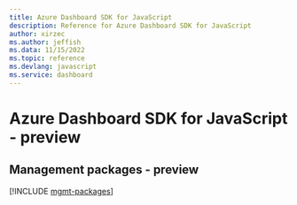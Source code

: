 ```yaml
---
title: Azure Dashboard SDK for JavaScript
description: Reference for Azure Dashboard SDK for JavaScript
author: xirzec
ms.author: jeffish
ms.data: 11/15/2022
ms.topic: reference
ms.devlang: javascript
ms.service: dashboard
---
```

# Azure Dashboard SDK for JavaScript - preview

## Management packages - preview
[!INCLUDE [mgmt-packages](dashboard-mgmt-index.md)]